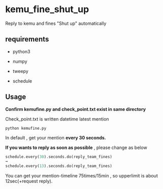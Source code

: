 # kemu_fine_shut_up
Reply to kemu and fines  "Shut up" automatically

## requirements
- python3

- numpy

- tweepy

- schedule


## Usage

__Confirm kemufine.py and check_point.txt exist in same directory__

Check_point.txt is written datetime latest mention

~~~
python kemufine.py
~~~

In default , get your mention __every 30 seconds.__

__If you wants to reply as soon as possible__ , please change as below

~~~python
schedule.every(30).seconds.do(reply_team_fines)
→
schedule.every(13).seconds.do(reply_team_fines)
~~~

You can get your mention-timeline 75times/15min , so upperlimit is about 12sec(+request reply).
